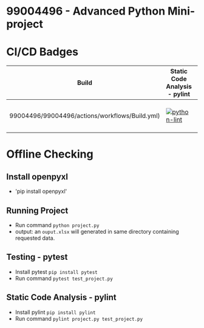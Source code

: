 # 99004496 - Advanced Python Mini-project

# CI/CD Badges

| Build | Static Code Analysis - pylint                                 | Unit testing - pytest |Git-inspector | 
|-------------|--------------------------------------------------------------|------------|-------------|
|99004496/99004496/actions/workflows/Build.yml)|[![python-lint](https://github.com/HanumanthaReddy-99004496/99004496/actions/workflows/pylint.yml/badge.svg)](https://github.com/HanumanthaReddy-99004496/99004496/actions/workflows/pylint.yml)|[![python-test](https://github.com/HanumanthaReddy-99004496/99004496/actions/workflows/pytest.yml/badge.svg)](https://github.com/HanumanthaReddy-99004496/99004496/actions/workflows/pytest.yml)|[![Contribution Check - Git Inspector](https://github.com/HanumanthaReddy-99004496/99004496/actions/workflows/git-inspector.yml/badge.svg)](https://github.com/HanumanthaReddy-99004496/99004496/actions/workflows/git-inspector.yml)|

# Offline Checking
## Install openpyxl
- 'pip install openpyxl'

## Running Project
- Run command `python project.py`
- output: an `ouput.xlsx` will generated in same directory containing requested data.

## Testing - pytest
- Install pytest `pip install pytest`
- Run command `pytest test_project.py`
  
## Static Code Analysis - pylint
- Install pylint `pip install pylint`
- Run command `pylint project.py test_project.py`

